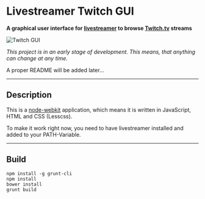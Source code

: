 # Livestreamer Twitch GUI
**A graphical user interface for [livestreamer](https://github.com/chrippa/livestreamer) to browse [Twitch.tv](http://twitch.tv) streams**

![Twitch GUI](https://f.cloud.github.com/assets/467294/1742953/14df2d72-6405-11e3-983b-60c44306e2b8.png)

*This project is in an early stage of development. This means, that anything can change at any time.*

A proper README will be added later...

---

## Description

This is a [node-webkit](https://github.com/rogerwang/node-webkit) application, which means it is written in JavaScript, HTML and CSS (Lesscss).

To make it work right now, you need to have livestreamer installed and added to your PATH-Variable.

---

## Build

```
npm install -g grunt-cli
npm install
bower install
grunt build
```
